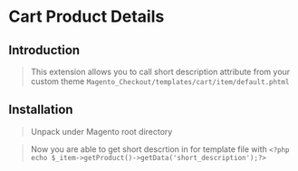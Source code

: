 # Cart Product Details

## Introduction

> This extension allows you to call short description attribute from your custom theme `Magento_Checkout/templates/cart/item/default.phtml`


## Installation

>    Unpack under Magento root directory

>    Now you are able to  get short descrtion in for template file with 
`<?php echo $_item->getProduct()->getData('short_description');?>`
